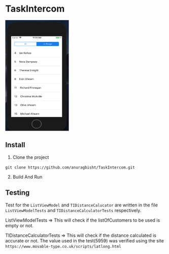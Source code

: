 # TaskIntercom
  
  <img src = "TaskScreenShot1.png" width= "200" height = "350">
  
  
  ## Install

  1. Clone the project 
  
  `git clone https://github.com/anuragbisht/TaskIntercom.git`

  2. Build And Run
  
  
  ## Testing
  
  Test for the `ListViewModel` and `TIDistanceCalucator` are written in the file `ListViewModelTests` and `TIDistanceCalculatorTests` respectively.
  
  ListViewModelTests => This will check if the listOfCustomers to be used is empty or not.

  TIDistanceCalculatorTests =>  This will check if the distance calculated is accurate or not. The value used in the test(5959) was verified using the site 
  `https://www.movable-type.co.uk/scripts/latlong.html`
  
  
  
